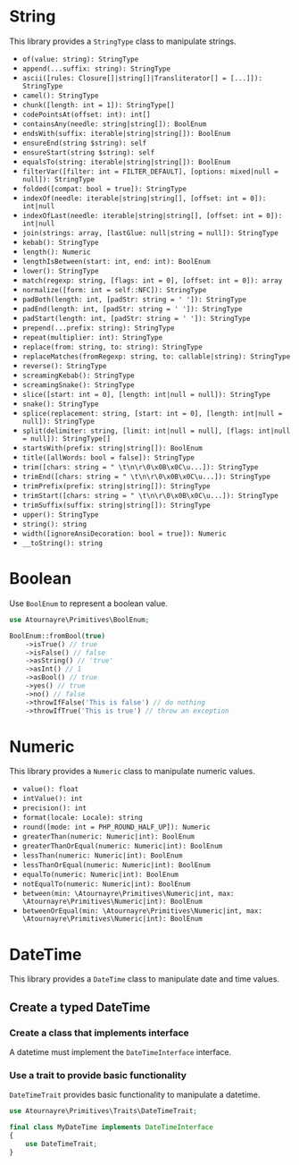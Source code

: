 # String

This library provides a `StringType` class to manipulate strings.

- `of(value: string): StringType`
- `append(...suffix: string): StringType`
- `ascii([rules: Closure[]|string[]|Transliterator[] = [...]]): StringType`
- `camel(): StringType`
- `chunk([length: int = 1]): StringType[]`
- `codePointsAt(offset: int): int[]`
- `containsAny(needle: string|string[]): BoolEnum`
- `endsWith(suffix: iterable|string|string[]): BoolEnum`
- `ensureEnd(string $string): self`
- `ensureStart(string $string): self`
- `equalsTo(string: iterable|string|string[]): BoolEnum`
- `filterVar([filter: int = FILTER_DEFAULT], [options: mixed|null = null]): StringType`
- `folded([compat: bool = true]): StringType`
- `indexOf(needle: iterable|string|string[], [offset: int = 0]): int|null`
- `indexOfLast(needle: iterable|string|string[], [offset: int = 0]): int|null`
- `join(strings: array, [lastGlue: null|string = null]): StringType`
- `kebab(): StringType`
- `length(): Numeric`
- `lengthIsBetween(start: int, end: int): BoolEnum`
- `lower(): StringType`
- `match(regexp: string, [flags: int = 0], [offset: int = 0]): array`
- `normalize([form: int = self::NFC]): StringType`
- `padBoth(length: int, [padStr: string = ' ']): StringType`
- `padEnd(length: int, [padStr: string = ' ']): StringType`
- `padStart(length: int, [padStr: string = ' ']): StringType`
- `prepend(...prefix: string): StringType`
- `repeat(multiplier: int): StringType`
- `replace(from: string, to: string): StringType`
- `replaceMatches(fromRegexp: string, to: callable|string): StringType`
- `reverse(): StringType`
- `screamingKebab(): StringType`
- `screamingSnake(): StringType`
- `slice([start: int = 0], [length: int|null = null]): StringType`
- `snake(): StringType`
- `splice(replacement: string, [start: int = 0], [length: int|null = null]): StringType`
- `split(delimiter: string, [limit: int|null = null], [flags: int|null = null]): StringType[]`
- `startsWith(prefix: string|string[]): BoolEnum`
- `title([allWords: bool = false]): StringType`
- `trim([chars: string = " \t\n\r\0\x0B\x0C\u...]): StringType`
- `trimEnd([chars: string = " \t\n\r\0\x0B\x0C\u...]): StringType`
- `trimPrefix(prefix: string|string[]): StringType`
- `trimStart([chars: string = " \t\n\r\0\x0B\x0C\u...]): StringType`
- `trimSuffix(suffix: string|string[]): StringType`
- `upper(): StringType`
- `string(): string`
- `width([ignoreAnsiDecoration: bool = true]): Numeric`
- `__toString(): string`

# Boolean

Use `BoolEnum` to represent a boolean value.

```php
use Atournayre\Primitives\BoolEnum;

BoolEnum::fromBool(true)
    ->isTrue() // true
    ->isFalse() // false
    ->asString() // 'true'
    ->asInt() // 1
    ->asBool() // true
    ->yes() // true
    ->no() // false
    ->throwIfFalse('This is false') // do nothing
    ->throwIfTrue('This is true') // throw an exception
```
# Numeric

This library provides a `Numeric` class to manipulate numeric values.

- `value(): float`
- `intValue(): int`
- `precision(): int`
- `format(locale: Locale): string`
- `round([mode: int = PHP_ROUND_HALF_UP]): Numeric`
- `greaterThan(numeric: Numeric|int): BoolEnum`
- `greaterThanOrEqual(numeric: Numeric|int): BoolEnum`
- `lessThan(numeric: Numeric|int): BoolEnum`
- `lessThanOrEqual(numeric: Numeric|int): BoolEnum`
- `equalTo(numeric: Numeric|int): BoolEnum`
- `notEqualTo(numeric: Numeric|int): BoolEnum`
- `between(min: \Atournayre\Primitives\Numeric|int, max: \Atournayre\Primitives\Numeric|int): BoolEnum`
- `betweenOrEqual(min: \Atournayre\Primitives\Numeric|int, max: \Atournayre\Primitives\Numeric|int): BoolEnum`

# DateTime

This library provides a `DateTime` class to manipulate date and time values.

## Create a typed DateTime

### Create a class that implements interface
A datetime must implement the `DateTimeInterface` interface.

### Use a trait to provide basic functionality
`DateTimeTrait` provides basic functionality to manipulate a datetime.

```php
use Atournayre\Primitives\Traits\DateTimeTrait;

final class MyDateTime implements DateTimeInterface
{
    use DateTimeTrait;
}
```
